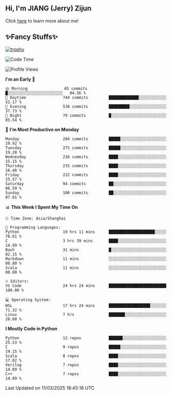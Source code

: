 ## Hi, I'm JIANG (Jerry) Zijun

Click [here](https://jzjerry.github.io/about/) to learn more about me!

## ✨Fancy Stuffs✨
[![trophy](https://github-profile-trophy.vercel.app/?username=jzjerry&theme=onedark)](https://github.com/ryo-ma/github-profile-trophy)
<!--START_SECTION:waka-->
![Code Time](http://img.shields.io/badge/Code%20Time-1%2C119%20hrs%2041%20mins-blue)

![Profile Views](http://img.shields.io/badge/Profile%20Views-0-blue)

**I'm an Early 🐤** 

```text
🌞 Morning                65 commits          █░░░░░░░░░░░░░░░░░░░░░░░░   04.56 % 
🌆 Daytime                744 commits         █████████████░░░░░░░░░░░░   52.17 % 
🌃 Evening                538 commits         █████████░░░░░░░░░░░░░░░░   37.73 % 
🌙 Night                  79 commits          █░░░░░░░░░░░░░░░░░░░░░░░░   05.54 % 
```
📅 **I'm Most Productive on Monday** 

```text
Monday                   284 commits         █████░░░░░░░░░░░░░░░░░░░░   19.92 % 
Tuesday                  275 commits         █████░░░░░░░░░░░░░░░░░░░░   19.28 % 
Wednesday                216 commits         ████░░░░░░░░░░░░░░░░░░░░░   15.15 % 
Thursday                 235 commits         ████░░░░░░░░░░░░░░░░░░░░░   16.48 % 
Friday                   222 commits         ████░░░░░░░░░░░░░░░░░░░░░   15.57 % 
Saturday                 94 commits          ██░░░░░░░░░░░░░░░░░░░░░░░   06.59 % 
Sunday                   100 commits         ██░░░░░░░░░░░░░░░░░░░░░░░   07.01 % 
```


📊 **This Week I Spent My Time On** 

```text
🕑︎ Time Zone: Asia/Shanghai

💬 Programming Languages: 
Python                   19 hrs 11 mins      ████████████████████░░░░░   78.61 % 
C                        3 hrs 39 mins       ████░░░░░░░░░░░░░░░░░░░░░   14.99 % 
Bash                     31 mins             █░░░░░░░░░░░░░░░░░░░░░░░░   02.15 % 
Markdown                 11 mins             ░░░░░░░░░░░░░░░░░░░░░░░░░   00.80 % 
Scala                    11 mins             ░░░░░░░░░░░░░░░░░░░░░░░░░   00.80 % 

🔥 Editors: 
VS Code                  24 hrs 24 mins      █████████████████████████   100.00 % 

💻 Operating System: 
WSL                      17 hrs 24 mins      ██████████████████░░░░░░░   71.32 % 
Linux                    7 hrs               ███████░░░░░░░░░░░░░░░░░░   28.68 % 
```

**I Mostly Code in Python** 

```text
Python                   12 repos            ██████░░░░░░░░░░░░░░░░░░░   25.53 % 
C                        9 repos             █████░░░░░░░░░░░░░░░░░░░░   19.15 % 
Scala                    8 repos             ████░░░░░░░░░░░░░░░░░░░░░   17.02 % 
Verilog                  7 repos             ████░░░░░░░░░░░░░░░░░░░░░   14.89 % 
C++                      7 repos             ████░░░░░░░░░░░░░░░░░░░░░   14.89 % 
```




 Last Updated on 11/03/2025 18:45:16 UTC
<!--END_SECTION:waka-->
